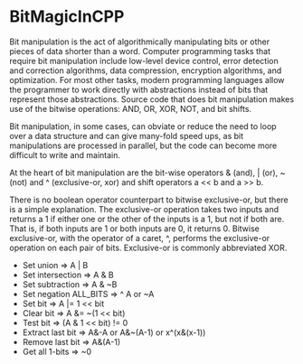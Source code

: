 # BitMagicInCPP
Bit manipulation is the act of algorithmically manipulating bits or other pieces of data shorter than a word. Computer programming tasks that require bit manipulation include low-level device control, error detection and correction algorithms, data compression, encryption algorithms, and optimization. For most other tasks, modern programming languages allow the programmer to work directly with abstractions instead of bits that represent those abstractions. Source code that does bit manipulation makes use of the bitwise operations: AND, OR, XOR, NOT, and bit shifts.

Bit manipulation, in some cases, can obviate or reduce the need to loop over a data structure and can give many-fold speed ups, as bit manipulations are processed in parallel, but the code can become more difficult to write and maintain.

At the heart of bit manipulation are the bit-wise operators & (and), | (or), ~ (not) and ^ (exclusive-or, xor) and shift operators a << b and a >> b.

There is no boolean operator counterpart to bitwise exclusive-or, but there is a simple explanation. The exclusive-or operation takes two inputs and returns a 1 if either one or the other of the inputs is a 1, but not if both are. That is, if both inputs are 1 or both inputs are 0, it returns 0. Bitwise exclusive-or, with the operator of a caret, ^, performs the exclusive-or operation on each pair of bits. Exclusive-or is commonly abbreviated XOR.

* Set union 			=> A | B
* Set intersection 		=> A & B
* Set subtraction 		=> A & ~B
* Set negation ALL_BITS => ^ A or ~A
* Set bit 				=> A |= 1 << bit
* Clear bit 			=> A &= ~(1 << bit)
* Test bit 				=> (A & 1 << bit) != 0
* Extract last bit 		=> A&-A or A&~(A-1) or x^(x&(x-1))
* Remove last bit 		=> A&(A-1)
* Get all 1-bits 		=> ~0